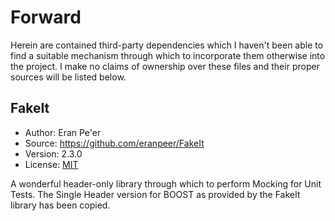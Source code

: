 # Forward

Herein are contained third-party dependencies which I haven't been able to find a suitable mechanism through which to incorporate them otherwise into the project. I make no claims of ownership over these files and their proper sources will be listed below.

## FakeIt

* Author:  Eran Pe'er
* Source:  https://github.com/eranpeer/FakeIt
* Version: 2.3.0
* License: [MIT](https://github.com/eranpeer/FakeIt/blob/master/LICENSE)

A wonderful header-only library through which to perform Mocking for Unit Tests. The Single Header version for BOOST as provided by the FakeIt library has been copied.
